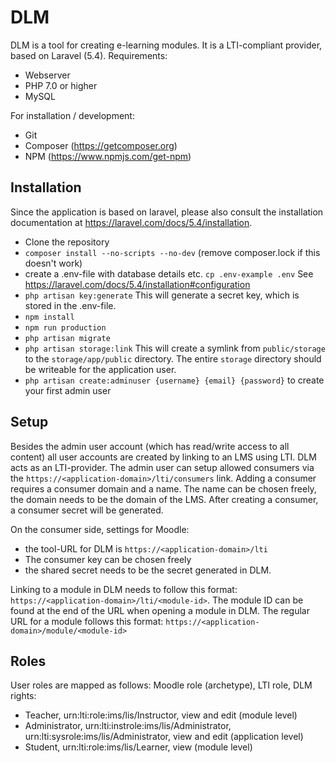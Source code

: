 # DLM

DLM is a tool for creating e-learning modules. It is a LTI-compliant provider, based on Laravel (5.4). Requirements:
- Webserver
- PHP 7.0 or higher
- MySQL

For installation / development:
- Git
- Composer (https://getcomposer.org)
- NPM (https://www.npmjs.com/get-npm)

## Installation
Since the application is based on laravel, please also consult the installation documentation at https://laravel.com/docs/5.4/installation.

- Clone the repository 
- `composer install --no-scripts --no-dev` (remove composer.lock if this doesn't work)
- create a .env-file with database details etc. `cp .env-example .env` See https://laravel.com/docs/5.4/installation#configuration
- `php artisan key:generate` This will generate a secret key, which is stored in the .env-file.
- `npm install` 
- `npm run production`
- `php artisan migrate`
- `php artisan storage:link` This will create a symlink from `public/storage` to the `storage/app/public` directory. The entire `storage` directory should be writeable for the application user.
- `php artisan create:adminuser {username} {email} {password}` to create your first admin user

## Setup
Besides the admin user account (which has read/write access to all content) all user accounts are created by linking to an LMS using LTI. DLM acts as an LTI-provider. The admin user can setup allowed consumers via the `https://<application-domain>/lti/consumers` link. Adding a consumer requires a consumer domain and a name. The name can be chosen freely, the domain needs to be the domain of the LMS. After creating a consumer, a consumer secret will be generated.

On the consumer side, settings for Moodle:
- the tool-URL for DLM is `https://<application-domain>/lti`
- The consumer key can be chosen freely
- the shared secret needs to be the secret generated in DLM.

Linking to a module in DLM needs to follow this format: `https://<application-domain>/lti/<module-id>`. The module ID can be found at the end of the URL when opening a module in DLM. The regular URL for a module follows this format: `https://<application-domain>/module/<module-id>`

## Roles
User roles are mapped as follows:
Moodle role (archetype), LTI role, DLM rights: 
- Teacher, urn:lti:role:ims/lis/Instructor, view and edit (module level)
- Administrator, urn:lti:instrole:ims/lis/Administrator, urn:lti:sysrole:ims/lis/Administrator, view and edit (application level)
- Student, urn:lti:role:ims/lis/Learner, view (module level)
